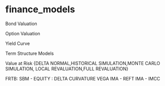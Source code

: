 # finance_models

Bond Valuation

Option Valuation

Yield Curve

Term Structure Models

Value at Risk {DELTA NORMAL,HISTORICAL SIMULATION,MONTE CARLO SIMULATION,       LOCAL REVALUATION,FULL REVALUATION}

FRTB:
  SBM - EQUITY :
                DELTA
                CURVATURE
                VEGA
  IMA - REFT
  IMA - IMCC
